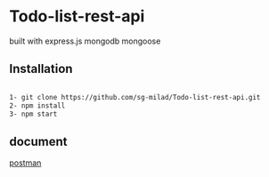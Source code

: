 # Todo-list-rest-api

built with express.js mongodb mongoose

## Installation

```bash

1- git clone https://github.com/sg-milad/Todo-list-rest-api.git
2- npm install
3- npm start

```

## document

[postman](https://documenter.getpostman.com/view/19098780/UzJSHYiZ)
